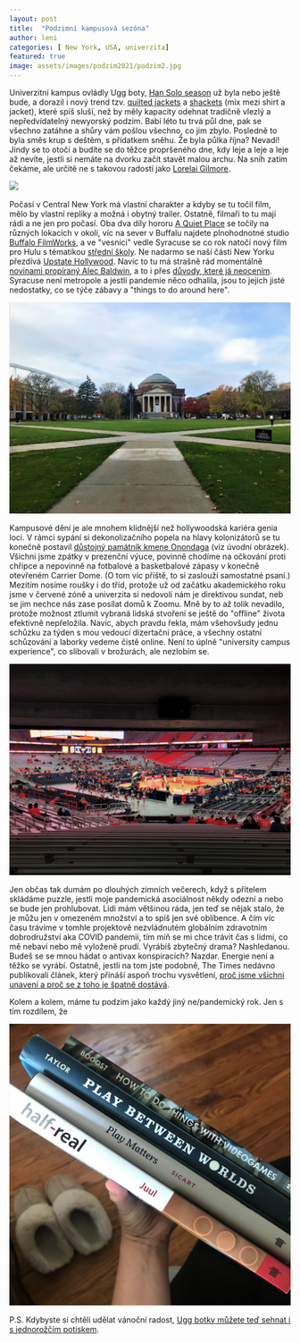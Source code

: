 ```yaml
---
layout: post
title:  "Podzimní kampusová sezóna"
author: leni
categories: [ New York, USA, univerzita]
featured: true
image: assets/images/podzim2021/podzim2.jpg
---
```


Univerzitní kampus ovládly Ugg boty, <a href="https://www.memesmonkey.com/topic/han+solo+season">Han Solo season</a> už byla nebo ještě bude, a dorazil i nový trend tzv. <a href="https://www.amazon.com/QUILTED-FRONT-JACKET-Medium-MAUVE/dp/B09HY92MDM/ref=sr_1_4_sspa?keywords=quilted+jacket&qid=1636813532&sr=8-4-spons&psc=1&spLa=ZW5jcnlwdGVkUXVhbGlmaWVyPUFGTE9HTVAzRjlFVVEmZW5jcnlwdGVkSWQ9QTAxODA5MzIzNVNMTVBQU0gySVNUJmVuY3J5cHRlZEFkSWQ9QTAyOTU2MTcxUDNDNk9NWTdKUFNSJndpZGdldE5hbWU9c3BfYXRmJmFjdGlvbj1jbGlja1JlZGlyZWN0JmRvTm90TG9nQ2xpY2s9dHJ1ZQ==">quilted jackets</a> a <a href="https://www.amazon.com/dp/B09GK4527G/ref=sspa_dk_detail_1?psc=1&pd_rd_i=B09GK4527G&pd_rd_w=2b5jr&pf_rd_p=887084a2-5c34-4113-a4f8-b7947847c308&pd_rd_wg=a1AWm&pf_rd_r=ZZTB2037JYGSM7ME6V3B&pd_rd_r=9f1c83f9-5f1b-4b4e-ace2-1d1158b868ed&smid=ANDGJ6ZM9IUX2&spLa=ZW5jcnlwdGVkUXVhbGlmaWVyPUEzVFFUMTcxUTNZT0VSJmVuY3J5cHRlZElkPUEwODcxNzQzM1BJVTBYU0syWVlSMyZlbmNyeXB0ZWRBZElkPUEwNjAxOTcxQjI1RkVEU1VQUzBRJndpZGdldE5hbWU9c3BfZGV0YWlsJmFjdGlvbj1jbGlja1JlZGlyZWN0JmRvTm90TG9nQ2xpY2s9dHJ1ZQ==">shackets</a> (mix mezi shirt a jacket), které spíš sluší, než by měly kapacity odehnat tradičně vlezlý a nepředvídatelný newyorský podzim. Babí léto tu trvá půl dne, pak se všechno zatáhne a shůry vám pošlou všechno, co jim zbylo. Posledně to byla směs krup s deštěm, s přídatkem sněhu. Že byla půlka října? Nevadí! Jindy se to otočí a budíte se do těžce propršeného dne, kdy leje a leje a leje až nevíte, jestli si nemáte na dvorku začít stavět malou archu. Na sníh zatím čekáme, ale určitě ne s takovou radostí jako <a href="https://www.youtube.com/watch?v=MuS5IrQPqFg">Lorelai Gilmore</a>.

<img src="/assets/images/podzim2021/podzim1.jpg">

Počasí v Central New York má vlastní charakter a kdyby se tu točil film, mělo by vlastní repliky a možná i obytný trailer. Ostatně, filmaři to tu mají rádi a ne jen pro počasí. Oba dva díly hororu <a href="https://www.imdb.com/title/tt6644200/">A Quiet Place</a> se točily na různých lokacích v okolí, víc na sever v Buffalu najdete plnohodnotné studio <a href="https://www.buffalofilmworks.com/">Buffalo FilmWorks</a>, a ve "vesnici" vedle Syracuse se co rok natočí nový film pro Hulu s tématikou <a href="https://americanhigh.com/">střední školy</a>. Ne nadarmo se naší části New Yorku přezdívá <a href="https://www.newyorkupstate.com/road-trips/2016/01/upstate_hollywood_movies_filmed_throughout_new_york_state.html">Upstate Hollywood</a>. Navíc to tu má strašně rád momentálně <a href="https://www.cnn.com/2021/11/10/entertainment/rust-film-crew-member-files-lawsuit/index.html">novinami propíraný Alec Baldwin</a>, a to i přes <a href="https://www.syracuse.com/celebrity-news/2021/02/i-love-syracuse-alec-baldwin-says-hes-thought-about-moving-to-cny-video.html">důvody, které já neocením</a>. Syracuse není metropole a jestli pandemie něco odhalila, jsou to jejich jisté nedostatky, co se týče zábavy a "things to do around here". 

<img src="/assets/images/podzim2021/podzim7.jpg">

Kampusové dění je ale mnohem klidnější než hollywoodská kariéra genia loci. V rámci sypání si dekonolizačního popela na hlavy kolonizátorů se tu konečně postavil <a href="https://news.syr.edu/blog/2021/10/14/first-phase-complete-of-new-onondaga-art-installation-on-the-quad/">důstojný památník kmene Onondaga</a> (viz úvodní obrázek). Všichni jsme zpátky v prezenční výuce, povinně chodíme na očkování proti chřipce a nepovinně na fotbalové a basketbalové zápasy v konečně otevřeném Carrier Dome. (O tom víc příště, to si zaslouží samostatné psaní.) Mezitím nosíme roušky i do tříd, protože už od začátku akademického roku jsme v červené zóně a univerzita si nedovolí nám je direktivou sundat, neb se jim nechce nás zase posílat domů k Zoomu. Mně by to až tolik nevadilo, protože možnost ztlumit vybraná lidská stvoření se ještě do "offline" života efektivně nepřeložila. Navíc, abych pravdu řekla, mám všehovšudy jednu schůzku za týden s mou vedoucí dizertační práce, a všechny ostatní schůzování a laborky vedeme čistě online. Není to úplně "university campus experience", co slibovali v brožurách, ale nezlobím se.

<img src="/assets/images/podzim2021/podzim5.jpg">

Jen občas tak dumám po dlouhých zimních večerech, když s přítelem skládáme puzzle, jestli moje pandemická asociálnost někdy odezní a nebo se bude jen prohlubovat. Lidi mám většinou ráda, jen teď se nějak stalo, že je můžu jen v omezeném množství a to spíš jen své oblíbence. A čím víc času trávíme v tomhle projektově nezvládnutém globálním zdravotním dobrodružství aka COVID pandemii, tím míň se mi chce trávit čas s lidmi, co mě nebaví nebo mě vyloženě prudí. Vyrábíš zbytečný drama? Nashledanou. Budeš se se mnou hádat o antivax konspiracích? Nazdar. Energie není a těžko se vyrábí. Ostatně, jestli na tom jste podobně, The Times nedávno publikovali článek, který přináší aspoň trochu vysvětlení, <a href="https://time.com/6099133/why-you-feel-tired-all-the-time/">proč jsme všichni unavení a proč se z toho je špatně dostává</a>.

Kolem a kolem, máme tu podzim jako každý jiný ne/pandemický rok. Jen s tím rozdílem, že 

<img src="/assets/images/podzim2021/podzim3.jpg">

 P.S. Kdybyste si chtěli udělat vánoční radost, <a href="https://theoodie.com/products/the-oodie-original-slipper-boots-unicorn">Ugg botky můžete teď sehnat i s jednorožčím potiskem</a>.
